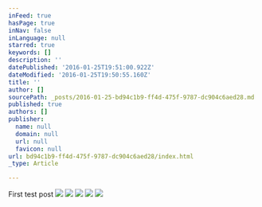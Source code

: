 ```yaml
---
inFeed: true
hasPage: true
inNav: false
inLanguage: null
starred: true
keywords: []
description: ''
datePublished: '2016-01-25T19:51:00.922Z'
dateModified: '2016-01-25T19:50:55.160Z'
title: ''
author: []
sourcePath: _posts/2016-01-25-bd94c1b9-ff4d-475f-9787-dc904c6aed28.md
published: true
authors: []
publisher:
  name: null
  domain: null
  url: null
  favicon: null
url: bd94c1b9-ff4d-475f-9787-dc904c6aed28/index.html
_type: Article

---
```

First test post
![](https://the-grid-user-content.s3-us-west-2.amazonaws.com/0eb93817-7860-43cb-930b-35274ab10e04.jpg)
![](https://the-grid-user-content.s3-us-west-2.amazonaws.com/6ed6e712-a4e6-4750-9a20-79a46cb60e4f.jpg)
![](https://the-grid-user-content.s3-us-west-2.amazonaws.com/d051a8b9-2671-4f55-a51d-1bfd2fd6b73a.jpg)
![](https://the-grid-user-content.s3-us-west-2.amazonaws.com/46674722-1ec1-4851-b287-9fd93197b6e9.jpg)
![](https://the-grid-user-content.s3-us-west-2.amazonaws.com/4962b999-ea68-4044-ad20-632b9e4d1a2c.jpg)